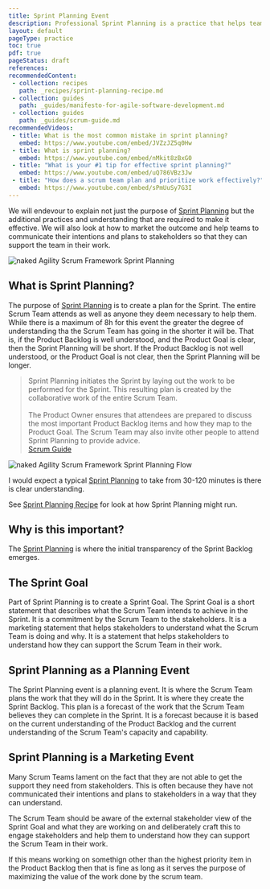 ```yaml
---
title: Sprint Planning Event
description: Professional Sprint Planning is a practice that helps teams to plan and execute work in a way that is sustainable and predictable. It serves as both a planning and a learning event that helps teams to understand their capacity and capability as well as a marketing event that helps teams to formulate their communication and intentions to stakeholders.
layout: default
pageType: practice
toc: true
pdf: true
pageStatus: draft
references:
recommendedContent:
 - collection: recipes
   path: _recipes/sprint-planning-recipe.md
 - collection: guides
   path: _guides/manifesto-for-agile-software-development.md
 - collection: guides
   path: _guides/scrum-guide.md
recommendedVideos:
 - title: What is the most common mistake in sprint planning?
   embed: https://www.youtube.com/embed/JVZzJZ5q0Hw
 - title: What is sprint planning?
   embed: https://www.youtube.com/embed/nMkit8zBxG0
 - title: "What is your #1 tip for effective sprint planning?"
   embed: https://www.youtube.com/embed/uQ786VBz3Jw
 - title: "How does a scrum team plan and prioritize work effectively?"
   embed: https://www.youtube.com/embed/sPmUuSy7G3I  
---
```


We will endevour to explain not just the purpose of [Sprint Planning](./../_guides/scrum-guide.md#sprint-planning) but the additional practices and understanding that are required to make it effective. We will also look at how to market the outcome and help teams to communicate their intentions and plans to stakeholders so that they can support the team in their work.

![naked Agility Scrum Framework Sprint Planning](./../assets/images/naked-agility-scrum-framework-sprint-planning.jpg)

## What is Sprint Planning?

The purpose of [Sprint Planning](./../_guides/scrum-guide.md#sprint-planning) is to create a plan for the Sprint. The entire Scrum Team attends as well as anyone they deem necessary to help them. While there is a maximum of 8h for this event the greater the degree of understanding tha the Scrum Team has going in the shorter it will be. That is, if the Product Backlog is well understood, and the Product Goal is clear, then the Sprint Planning will be short. If the Product Backlog is not well understood, or the Product Goal is not clear, then the Sprint Planning will be longer.

> Sprint Planning initiates the Sprint by laying out the work to be performed for the Sprint. This resulting plan is created by the collaborative work of the entire Scrum Team. <br /><br />
> The Product Owner ensures that attendees are prepared to discuss the most important Product Backlog items and how they map to the Product Goal. The Scrum Team may also invite other people to attend Sprint Planning to provide advice.<br />
> [Scrum Guide](./../_guides/scrum-guide.md#sprint-planning)

![naked Agility Scrum Framework Sprint Planning Flow](./../assets/images/naked-agility-scrum-framework-sprint-planning-flow.jpg)

I would expect a typical [Sprint Planning](./../_guides/scrum-guide.md#sprint-planning) to take from 30-120 minutes is there is clear understanding.

See [Sprint Planning Recipe](./../_recipes/sprint-planning-recipe.md) for look at how Sprint Planning might run.

## Why is this important?

The [Sprint Planning](./../_guides/scrum-guide.md#sprint-planning) is where the initial transparency of the Sprint Backlog emerges. 

## The Sprint Goal

Part of Sprint Planning is to create a Sprint Goal. The Sprint Goal is a short statement that describes what the Scrum Team intends to achieve in the Sprint. It is a commitment by the Scrum Team to the stakeholders. It is a marketing statement that helps stakeholders to understand what the Scrum Team is doing and why. It is a statement that helps stakeholders to understand how they can support the Scrum Team in their work.

## Sprint Planning as a Planning Event

The Sprint Planning event is a planning event. It is where the Scrum Team plans the work that they will do in the Sprint. It is where they create the Sprint Backlog. This plan is a forecast of the work that the Scrum Team believes they can complete in the Sprint. It is a forecast because it is based on the current understanding of the Product Backlog and the current understanding of the Scrum Team's capacity and capability.


## Sprint Planning is a Marketing Event

Many Scrum Teams lament on the fact that they are not able to get the support they need from stakeholders. This is often because they have not communicated their intentions and plans to stakeholders in a way that they can understand. 

The Scrum Team should be aware of the external stakeholder view of the Sprint Goal and what they are working on and deliberately craft this to engage stakeholders and help them to understand how they can support the Scrum Team in their work.

If this means working on somethign other than the highest priority item in the Product Backlog then that is fine as long as it serves the purpose of maximizing the value of the work done by the scrum team.
